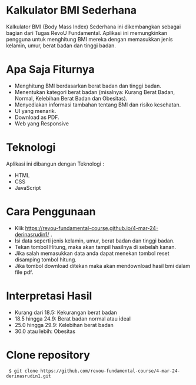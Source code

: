 # Kalkulator BMI Sederhana

Kalkulator BMI (Body Mass Index) Sederhana ini dikembangkan sebagai bagian dari Tugas RevoU Fundamental. Aplikasi ini memungkinkan pengguna untuk menghitung BMI mereka dengan memasukkan jenis kelamin, umur, berat badan dan tinggi badan. 

# Apa Saja Fiturnya

- Menghitung BMI berdasarkan berat badan dan tinggi badan.
- Menentukan kategori berat badan (misalnya: Kurang Berat Badan, Normal, Kelebihan Berat Badan dan Obesitas).
- Menyediakan informasi tambahan tentang BMI dan risiko kesehatan.
- UI yang menarik.
- Download as PDF.
- Web yang Responsive

# Teknologi

Aplikasi ini dibangun dengan Teknologi :

- HTML
- CSS
- JavaScript

# Cara Penggunaan

- Klik https://revou-fundamental-course.github.io/4-mar-24-derinasrudin1/ .
- Isi data seperti jenis kelamin, umur, berat badan dan tinggi badan.
- Tekan tombol Hitung, maka akan tampil hasilnya di sebelah kanan.
- Jika salah memasukkan data anda dapat menekan tombol reset disamping tombol hitung.
- Jika tombol download ditekan maka akan mendownload hasil bmi dalam file pdf.

# Interpretasi Hasil
- Kurang dari 18.5: Kekurangan berat badan
- 18.5 hingga 24.9: Berat badan normal atau ideal
- 25.0 hingga 29.9: Kelebihan berat badan
- 30.0 atau lebih: Obesitas

# Clone repository

```
 $ git clone https://github.com/revou-fundamental-course/4-mar-24-derinasrudin1.git
```
